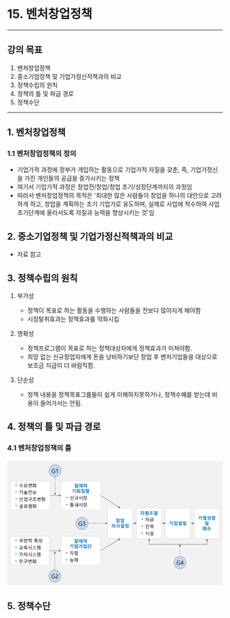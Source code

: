 # 15. 벤처창업정책
---
## 강의 목표
1. 벤처창업정책
2. 중소기업정책 및 기업가정신적책과의 비교
3. 정책수립의 원칙
4. 정책의 틀 및 파급 경로
5. 정책수단
---

## 1. 벤처창업정책

### 1.1 벤처창업정책의 정의

- 기업가적 과정에 정부가 개입하는 활동으로 기업가적 자질을 갖춘, 즉, 기업가정신을 가진 개인들의 공급을 증가시키는 정책
- 여기서 기업가적 과정은 창업전/창업/창업 초기/성장단계까지의 과정임
- 따라서 벤처창업정책의 목적은 '최대한 많은 사람들이 창업을 하나의 대안으로 고려하게 하고, 창업을 계획하는 초기 기업가로 유도하며, 실제로 사업에 착수하여 사업초기단계에 올라서도록 자질과 능력을 향상시키는 것'임

## 2. 중소기업정책 및 기업가정신적책과의 비교

- 자료 참고

## 3. 정책수립의 원칙

1. 부가성
   - 정책이 목표로 하는 활동을 수행하는 사람들을 전보다 많아지게 해야함
   - 시장탈취효과는 정책효과를 약화시킴

2. 명확성
   - 정책프로그램이 목표로 하는 정책대상자에게 정책효과가 미쳐야함.
   - 희망 없는 신규창업자에게 돈을 낭비하기보단 창업 후 벤처기업들을 대상으로 보조금 지급이 더 바람직함.
3. 단순성
   - 정책 내용을 정책목표그룹들이 쉽게 이해하지못하거나, 정책수혜를 받는데 비용이 들어가서는 안됨.

## 4. 정책의 틀 및 파급 경로

### 4.1 벤처창업정책의 틀

![](../img/15week_frame.png)

## 5. 정책수단